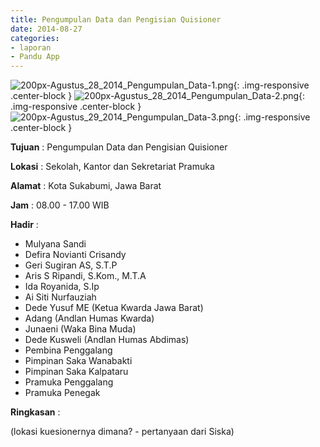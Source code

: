 ```yaml
---
title: Pengumpulan Data dan Pengisian Quisioner
date: 2014-08-27
categories:
- laporan
- Pandu App
---
```

![200px-Agustus_28_2014_Pengumpulan_Data-1.png](/uploads/200px-Agustus_28_2014_Pengumpulan_Data-1.png){: .img-responsive .center-block }
![200px-Agustus_28_2014_Pengumpulan_Data-2.png](/uploads/200px-Agustus_28_2014_Pengumpulan_Data-2.png){: .img-responsive .center-block }
![200px-Agustus_29_2014_Pengumpulan_Data-3.png](/uploads/200px-Agustus_29_2014_Pengumpulan_Data-3.png){: .img-responsive .center-block }

**Tujuan** : Pengumpulan Data dan Pengisian Quisioner

**Lokasi** : Sekolah, Kantor dan Sekretariat Pramuka

**Alamat** : Kota Sukabumi, Jawa Barat

**Jam** : 08.00 - 17.00 WIB

**Hadir** : 
* Mulyana Sandi
* Defira Novianti Crisandy
* Geri Sugiran AS, S.T.P
* Aris S Ripandi, S.Kom., M.T.A
* Ida Royanida, S.Ip
* Ai Siti Nurfauziah
* Dede Yusuf ME (Ketua Kwarda Jawa Barat)
* Adang (Andlan Humas Kwarda)
* Junaeni (Waka Bina Muda)
* Dede Kusweli (Andlan Humas Abdimas)
* Pembina Penggalang
* Pimpinan Saka Wanabakti
* Pimpinan Saka Kalpataru
* Pramuka Penggalang
* Pramuka Penegak

**Ringkasan** : 

(lokasi kuesionernya dimana? - pertanyaan dari Siska)
